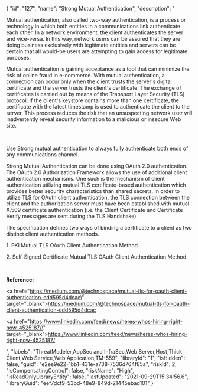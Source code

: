 {
  "id": "127",
  "name": "Strong Mutual Authentication",
  "description": "<p>Mutual authentication, also called two-way authentication, is a process or technology in which both entities in a communications link authenticate each other. In a network environment, the client authenticates the server and vice-versa. In this way, network users can be assured that they are doing business exclusively with legitimate entities and servers can be certain that all would-be users are attempting to gain access for legitimate purposes.</p><p>Mutual authentication is gaining acceptance as a tool that can minimize the risk of online fraud in e-commerce. With mutual authentication, a connection can occur only when the client trusts the server's digital certificate and the server trusts the client's certificate. The exchange of certificates is carried out by means of the Transport Layer Security (TLS) protocol. If the client's keystore contains more than one certificate, the certificate with the latest timestamp is used to authenticate the client to the server. This process reduces the risk that an unsuspecting network user will inadvertently reveal security information to a malicious or insecure Web site.</p><p><br /></p><p>Use Strong mutual authentication to always fully authenticate both ends of any communications channel.</p><p>Strong Mutual Authentication can be done using OAuth 2.0 authentication. The OAuth 2.0 Authorization Framework allows the use of additional client authentication mechanisms. One such is the mechanism of client authentication utilizing mutual TLS certificate-based authentication which provides better security characteristics than shared secrets. In order to utilize TLS for OAuth client authentication, the TLS connection between the client and the authorization server must have been established with mutual X.509 certificate authentication (i.e. the Client Certificate and Certificate Verify messages are sent during the TLS Handshake).</p><p>The specification defines two ways of binding a certificate to a client as two distinct client authentication methods.</p><p>1. PKI Mutual TLS OAuth Client Authentication Method</p><p>2. Self-Signed Certificate Mutual TLS OAuth Client Authentication Method</p><p><br /></p><p><b>Reference:</b></p><p><a href=\"https://medium.com/@technospace/mutual-tls-for-oauth-client-authentication-cdd595d4dcac\" target=\"_blank\">https://medium.com/@technospace/mutual-tls-for-oauth-client-authentication-cdd595d4dcac</a></p><p><a href=\"https://www.linkedin.com/feed/news/heres-whos-hiring-right-now-4525187/\" target=\"_blank\">https://www.linkedin.com/feed/news/heres-whos-hiring-right-now-4525187/</a></p>",
  "labels": "ThreatModeler,AppSec and InfraSec,Web Server,Host,Thick Client,Web Service,Web Application,TM-559",
  "libraryId": "1",
  "isHidden": false,
  "guid": "e2ee9e22-1bb1-431e-a738-7536d764f85a",
  "riskId": 2,
  "isCompensatingControl": false,
  "riskName": "High",
  "isReadOnlyLibraryEntity": false,
  "lastUpdated": "2021-09-29T15:34:56.6",
  "libraryGuid": "eef7dcf9-53bd-48e9-849d-21445ebad101"
}